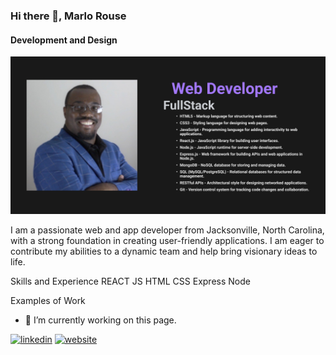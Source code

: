 ### Hi there 👋, Marlo Rouse
#### Development and Design
![Development and Design](https://github.com/Panthers217/Panthers217/blob/main/Marlo's%20Banner.png)

I am a passionate web and app developer from Jacksonville, North Carolina, with a strong foundation in creating user-friendly applications.
 I am eager to contribute my abilities to a dynamic team and help bring visionary ideas to life.

Skills and Experience
REACT 
JS 
HTML 
CSS 
Express 
Node

Examples of Work


- 🔭 I’m currently working on this page. 


[<img src='https://cdn.jsdelivr.net/npm/simple-icons@3.0.1/icons/linkedin.svg' alt='linkedin' height='40'>](https://linkedin.com/in/marlo-rouse-80125b23b)  [<img src='https://cdn.jsdelivr.net/npm/simple-icons@3.0.1/icons/icloud.svg' alt='website' height='40'>](https://marlorouse-dev-portfolio.netlify.app/)  


 

<!-- [![Anurag's GitHub stats](https://github-readme-stats.vercel.app/api?username=Panthers217)](https://github.com/anuraghazra/github-readme-stats) -->

<!--
**Panthers217/Panthers217** is a ✨ _special_ ✨ repository because its `README.md` (this file) appears on your GitHub profile.

Here are some ideas to get you started:

- 🔭 I’m currently working on ...
- 🌱 I’m currently learning ...
- 👯 I’m looking to collaborate on ...
- 🤔 I’m looking for help with ...
- 💬 Ask me about ...
- 📫 How to reach me: ...
- 😄 Pronouns: ...
- ⚡ Fun fact: ...
-->
